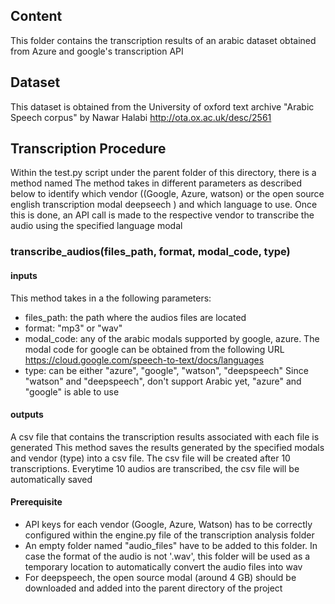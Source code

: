 ## Content
This folder contains the transcription results of an arabic dataset obtained from Azure and google's transcription API

## Dataset 
This dataset is obtained from the University of oxford text archive
"Arabic Speech corpus" by Nawar Halabi
http://ota.ox.ac.uk/desc/2561

## Transcription Procedure
Within the test.py script under the parent folder of this directory, there is a method named
The method takes in different parameters as described below to identify which vendor ((Google, Azure, watson) 
or the open source english transcription modal deepseech ) and which language to use.
Once this is done, an API call is made to the respective vendor to transcribe the audio using the specified language modal

### transcribe_audios(files_path, format, modal_code, type)
#### inputs
This method takes in a the following parameters:
   - files_path: the path where the audios files are located
   - format: "mp3" or "wav"
   - modal_code: any of the arabic modals supported by google, azure. The modal code for google can be obtained from 
    the following URL  https://cloud.google.com/speech-to-text/docs/languages
   - type: can be either "azure", "google", "watson", "deepspeech"
            Since "watson" and "deepspeech", don't support Arabic yet, "azure" and "google" is able to use
   
#### outputs
A csv file that contains the transcription results associated with each file is generated
This method saves the results generated by the specified modals and vendor (type) into a csv file. 
The csv file will be created after 10 transcriptions. Everytime 10 audios are transcribed, the csv file will be 
automatically saved

#### Prerequisite
- API keys for each vendor (Google, Azure, Watson) has to be correctly configured within the engine.py file of the transcription analysis folder
- An empty folder named "audio_files" have to be added to this folder. In case the format of the audio is not '.wav', 
  this folder will be used as a temporary location to automatically convert the audio files into wav
- For deepspeech, the open source modal (around 4 GB) should be downloaded and added into the parent directory of the project

